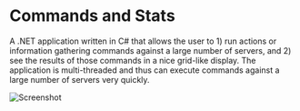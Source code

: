 # Commands and Stats #

A .NET application written in C# that allows the user to 1) run actions or information gathering commands against a large number of servers, and 2) see the results of those commands in a nice grid-like display.  The application is multi-threaded and thus can execute commands against a large number of servers very quickly.

![Screenshot](Commands-and-Stats/example.jpeg)
